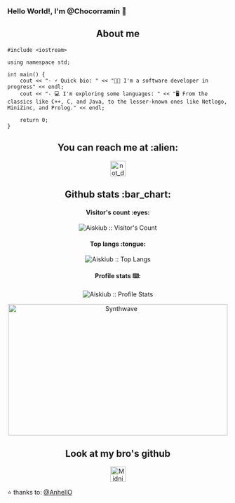### Hello World!, I'm @Chocorramin 👋

<h2 align="center">About me</h2>

```golang
#include <iostream>

using namespace std;

int main() {
    cout << "- ⚡ Quick bio: " << "👨‍💻 I'm a software developer in progress" << endl;
    cout << "- 💻 I'm exploring some languages: " << "🖥️ From the classics like C++, C, and Java, to the lesser-known ones like Netlogo, MiniZinc, and Prolog." << endl;

    return 0;
}

```

<h2 align="center">You can reach me at :alien:</h2>
<p align="center">
  <a href="https://www.instagram.com/not._.dan1/">
    <img src="https://static.vecteezy.com/system/resources/previews/018/930/415/non_2x/instagram-logo-instagram-icon-transparent-free-png.png" alt="not_dan1" height="35" width="35">
  </a>
</p>

<h2 align="center">Github stats :bar_chart:</h2>

<h4 align="center">Visitor's count :eyes:</h4>

<p align="center"><img src="https://profile-counter.glitch.me/Aiskiub/count.svg" alt="Aiskiub :: Visitor's Count" /></p>

<h4 align="center">Top langs :tongue:</h4>

<p align="center"><img src="https://github-readme-stats.vercel.app/api/top-langs/?username=Aiskiub&langs_count=10&theme=tokyonight&layout=compact" alt="Aiskiub :: Top Langs" /></p>

<h4 align="center">Profile stats ⌨️:</h4>

<p align="center"><img src="https://github-readme-stats.vercel.app/api?username=Aiskiub&show_icons=true&theme=synthwave" alt="Aiskiub :: Profile Stats" /></p>

<p align="center"><img src="https://thumbs.gfycat.com/GoodnaturedFondGaur-size_restricted.gif" alt="Synthwave" height="300" width="500"></p>
</p>
<h2 align="center">Look at my bro's github</h2>
<p align="center">
  <a href="https://github.com/Midnightgb">
    <img src="https://avatars.githubusercontent.com/u/103533210?v=4" alt="Midnightgb" height="35" width="35">
  </a>

⭐️ thanks to: [@AnhellO](https://github.com/AnhellO)
<!---
Chocorramin/Chocorramin is a ✨ special ✨ repository because its `README.md` (this file) appears on your GitHub profile.
You can click the Preview link to take a look at your changes.
--->
